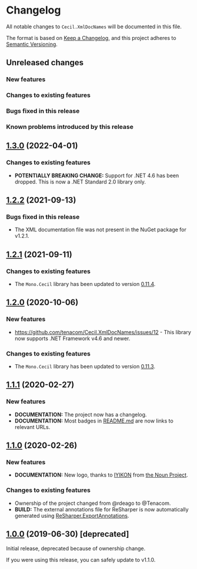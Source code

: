 # Changelog

All notable changes to `Cecil.XmlDocNames` will be documented in this file.

The format is based on [Keep a Changelog](https://keepachangelog.com/en/1.0.0/),
and this project adheres to [Semantic Versioning](https://semver.org/spec/v2.0.0.html).

## Unreleased changes

### New features

### Changes to existing features

### Bugs fixed in this release

### Known problems introduced by this release

## [1.3.0](https://github.com/tenacom/Cecil.XmlDocNames/releases/tag/1.3.0) (2022-04-01)

### Changes to existing features

- **POTENTIALLY BREAKING CHANGE:** Support for .NET 4.6 has been dropped. This is now a .NET Standard 2.0 library only.

## [1.2.2](https://github.com/tenacom/Cecil.XmlDocNames/releases/tag/1.2.2) (2021-09-13)

### Bugs fixed in this release

- The XML documentation file was not present in the NuGet package for v1.2.1.

## [1.2.1](https://github.com/tenacom/Cecil.XmlDocNames/releases/tag/1.2.1) (2021-09-11)

### Changes to existing features

- The `Mono.Cecil` library has been updated to version [0.11.4](https://github.com/jbevain/cecil/releases/tag/0.11.4).

## [1.2.0](https://github.com/tenacom/Cecil.XmlDocNames/releases/tag/1.2.0) (2020-10-06)

### New features

- https://github.com/tenacom/Cecil.XmlDocNames/issues/12 - This library now supports .NET Framework v4.6 and newer.

### Changes to existing features

- The `Mono.Cecil` library has been updated to version [0.11.3](https://github.com/jbevain/cecil/releases/tag/0.11.3).

## [1.1.1](https://github.com/tenacom/Cecil.XmlDocNames/releases/tag/1.1.1) (2020-02-27)

### New features

- **DOCUMENTATION:** The project now has a changelog.
- **DOCUMENTATION:** Most badges in [README.md](https://github.com/tenacom/Cecil.XmlDocNames/blob/master/README.md) are now links to relevant URLs.

## [1.1.0](https://github.com/tenacom/Cecil.XmlDocNames/releases/tag/1.1.0) (2020-02-26)

### New features

- **DOCUMENTATION:** New logo, thanks to [IYIKON](https://thenounproject.com/iyikon/) from [the Noun Project](https://thenounproject.com).

### Changes to existing features

- Ownership of the project changed from @rdeago to @Tenacom.
- **BUILD:** The external annotations file for ReSharper is now automatically generated using [ReSharper.ExportAnnotations](https://github.com/tenacom/ReSharper.ExportAnnotations).

## [1.0.0](https://github.com/tenacom/Cecil.XmlDocNames/releases/tag/1.0.0) (2019-06-30) [deprecated]

Initial release, deprecated because of ownership change.

If you were using this release, you can safely update to v1.1.0.
